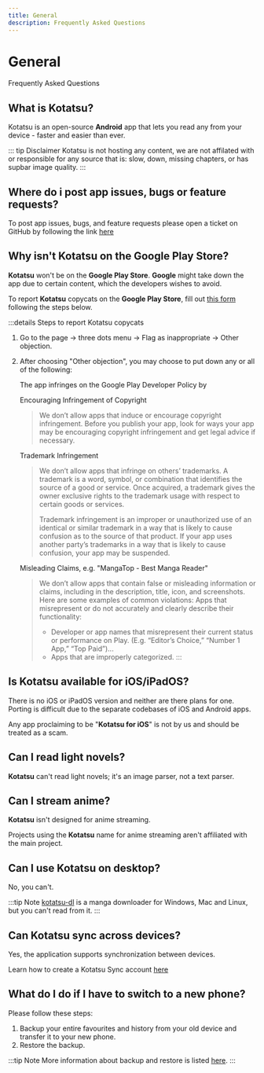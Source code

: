```yaml
---
title: General
description: Frequently Asked Questions
---
```


# General
Frequently Asked Questions

## What is Kotatsu?
Kotatsu is an open-source **Android** app that lets you read any from your device - faster and easier than ever.

::: tip Disclaimer
Kotatsu is not hosting any content, we are not affilated with or responsible for any source that is: slow, down, missing chapters, or has supbar image quality.
:::

## Where do i post app issues, bugs or feature requests?
To post app issues, bugs, and feature requests please open a ticket on GitHub by following the link [here](https://github.com/KotatsuApp/Kotatsu/issues/new/choose)

## Why isn't Kotatsu on the Google Play Store?
**Kotatsu** won't be on the **Google Play Store**. **Google** might take down the app due to certain content, which the developers wishes to avoid.

To report **Kotatsu** copycats on the **Google Play Store**, fill out [this form](https://support.google.com/googleplay/android-developer/contact/takedown) following the steps below.

:::details Steps to report Kotatsu copycats
1. Go to the page -> three dots menu -> Flag as inappropriate -> Other objection.
1. After choosing "Other objection", you may choose to put down any or all of the following:

	The app infringes on the Google Play Developer Policy by

	Encouraging Infringement of Copyright

	> We don’t allow apps that induce or encourage copyright infringement. Before you publish your app, look for ways your app may be encouraging copyright infringement and get legal advice if necessary.

	Trademark Infringement

	> We don’t allow apps that infringe on others’ trademarks. A trademark is a word, symbol, or combination that identifies the source of a good or service. Once acquired, a trademark gives the owner exclusive rights to the trademark usage with respect to certain goods or services.
    >
	> Trademark infringement is an improper or unauthorized use of an identical or similar trademark in a way that is likely to cause confusion as to the source of that product. If your app uses another party’s trademarks in a way that is likely to cause confusion, your app may be suspended.

	Misleading Claims, e.g. "MangaTop - Best Manga Reader"

	> We don’t allow apps that contain false or misleading information or claims, including in the description, title, icon, and screenshots. Here are some examples of common violations: Apps that misrepresent or do not accurately and clearly describe their functionality:
	> - Developer or app names that misrepresent their current status or performance on Play.  (E.g. “Editor’s Choice,” “Number 1 App,” “Top Paid”)...
	> - Apps that are improperly categorized.
:::

## Is Kotatsu available for iOS/iPadOS?
There is no iOS or iPadOS version and neither are there plans for one.
Porting is difficult due to the separate codebases of iOS and Android apps.

Any app proclaiming to be "**Kotatsu for iOS**" is not by us and should be treated as a scam.

## Can I read light novels?
**Kotatsu** can't read light novels; it's an image parser, not a text parser.

## Can I stream anime?
**Kotatsu** isn't designed for anime streaming.

Projects using the **Kotatsu** name for anime streaming aren't affiliated with the main project.

## Can I use Kotatsu on desktop?
No, you can't.

:::tip Note
[kotatsu-dl](https://github.com/KotatsuApp/kotatsu-dl) is a manga downloader for Windows, Mac and Linux, but you can't read from it.
:::

## Can Kotatsu sync across devices?
Yes, the application supports synchronization between devices.

Learn how to create a Kotatsu Sync account [here](/manuals/guides/synchronization/)

## What do I do if I have to switch to a new phone?

Please follow these steps:
1. Backup your entire favourites and history from your old device and transfer it to your new phone.
1. Restore the backup.

:::tip Note
More information about backup and restore is listed [here](/manuals/guides/backups/).
:::